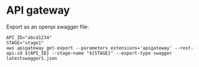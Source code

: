 API gateway
======================================

Export as an openpi swagger file:

```
API_ID="abcd1234"
STAGE="stage1"
aws apigateway get-export --parameters extensions='apigateway' --rest-api-id ${API_ID} --stage-name "${STAGE}" --export-type swagger latestswagger1.json
```
